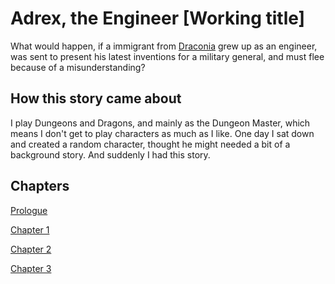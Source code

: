 # Adrex, the Engineer [Working title]

What would happen, if a immigrant from [Draconia](http://criticalrole.wikia.com/wiki/Draconia) grew up as an engineer, was sent to present his latest inventions for a military general, and must flee because of a misunderstanding?

## How this story came about

I play Dungeons and Dragons, and mainly as the Dungeon Master, which means I don't get to play characters as much as I like.
One day I sat down and created a random character, thought he might needed a bit of a background story.
And suddenly I had this story.

## Chapters

[Prologue](Prologue.md)

[Chapter 1](Chapter1.md)

[Chapter 2](Chapter2.md)

[Chapter 3](Chapter3.md)
